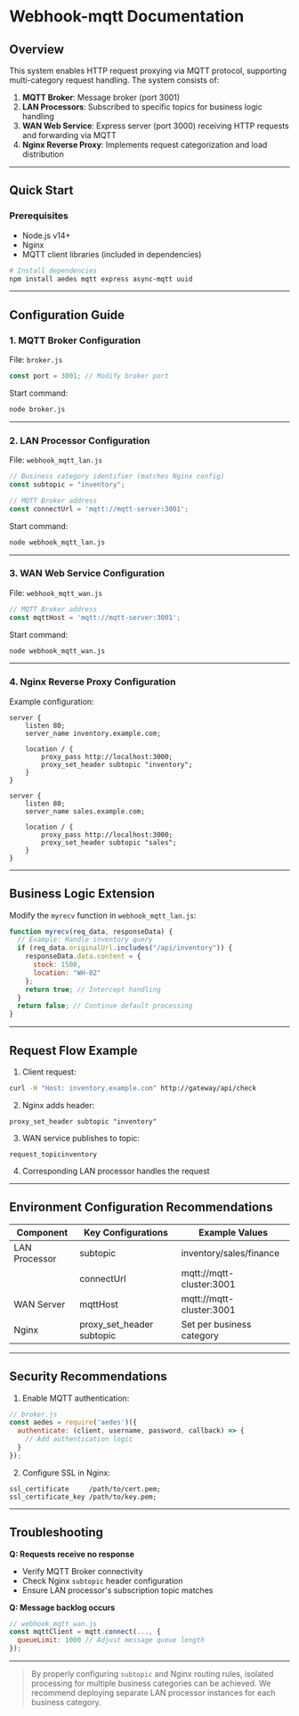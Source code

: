 # Webhook-mqtt Documentation

## Overview  
This system enables HTTP request proxying via MQTT protocol, supporting multi-category request handling. The system consists of:  
1. **MQTT Broker**: Message broker (port 3001)  
2. **LAN Processors**: Subscribed to specific topics for business logic handling  
3. **WAN Web Service**: Express server (port 3000) receiving HTTP requests and forwarding via MQTT  
4. **Nginx Reverse Proxy**: Implements request categorization and load distribution  



---

## Quick Start  

### Prerequisites  
- Node.js v14+  
- Nginx  
- MQTT client libraries (included in dependencies)  

```bash  
# Install dependencies  
npm install aedes mqtt express async-mqtt uuid  
```  

---  

## Configuration Guide  

### 1. MQTT Broker Configuration  
File: `broker.js`  
```javascript  
const port = 3001; // Modify broker port  
```  
Start command:  
```bash  
node broker.js  
```  

---  

### 2. LAN Processor Configuration  
File: `webhook_mqtt_lan.js`  
```javascript  
// Business category identifier (matches Nginx config)  
const subtopic = "inventory";  

// MQTT Broker address  
const connectUrl = 'mqtt://mqtt-server:3001';   
```  
Start command:  
```bash  
node webhook_mqtt_lan.js  
```  

---  

### 3. WAN Web Service Configuration  
File: `webhook_mqtt_wan.js`  
```javascript  
// MQTT Broker address  
const mqttHost = 'mqtt://mqtt-server:3001';  
```  
Start command:  
```bash  
node webhook_mqtt_wan.js  
```  

---  

### 4. Nginx Reverse Proxy Configuration  
Example configuration:  
```nginx  
server {  
    listen 80;  
    server_name inventory.example.com;  

    location / {  
        proxy_pass http://localhost:3000;  
        proxy_set_header subtopic "inventory";  
    }  
}  

server {  
    listen 80;  
    server_name sales.example.com;  

    location / {  
        proxy_pass http://localhost:3000;  
        proxy_set_header subtopic "sales";  
    }  
}  
```  

---  

## Business Logic Extension  
Modify the `myrecv` function in `webhook_mqtt_lan.js`:  
```javascript  
function myrecv(req_data, responseData) {  
  // Example: Handle inventory query  
  if (req_data.originalUrl.includes("/api/inventory")) {  
    responseData.data.content = {  
      stock: 1500,  
      location: "WH-02"  
    };  
    return true; // Intercept handling  
  }  
  return false; // Continue default processing  
}  
```  

---  

## Request Flow Example  
1. Client request:  
```bash  
curl -H "Host: inventory.example.com" http://gateway/api/check  
```  

2. Nginx adds header:  
```http  
proxy_set_header subtopic "inventory"  
```  

3. WAN service publishes to topic:  
```  
request_topicinventory  
```  

4. Corresponding LAN processor handles the request  

---  

## Environment Configuration Recommendations  
| Component       | Key Configurations         | Example Values             |  
|-----------------|----------------------------|----------------------------|  
| LAN Processor   | subtopic                   | inventory/sales/finance    |  
|                 | connectUrl                 | mqtt://mqtt-cluster:3001   |  
| WAN Server      | mqttHost                   | mqtt://mqtt-cluster:3001   |  
| Nginx           | proxy_set_header subtopic  | Set per business category  |  

---  




## Security Recommendations  
1. Enable MQTT authentication:  
```javascript  
// broker.js  
const aedes = require('aedes')({  
  authenticate: (client, username, password, callback) => {  
    // Add authentication logic  
  }  
});  
```  

2. Configure SSL in Nginx:  
```nginx  
ssl_certificate     /path/to/cert.pem;  
ssl_certificate_key /path/to/key.pem;  
```  

---  

## Troubleshooting  
**Q: Requests receive no response**  
- Verify MQTT Broker connectivity  
- Check Nginx `subtopic` header configuration  
- Ensure LAN processor's subscription topic matches  

**Q: Message backlog occurs**  
```javascript  
// webhook_mqtt_wan.js  
const mqttClient = mqtt.connect(..., {  
  queueLimit: 1000 // Adjust message queue length  
});  
```  

---  

> By properly configuring `subtopic` and Nginx routing rules, isolated processing for multiple business categories can be achieved. We recommend deploying separate LAN processor instances for each business category.